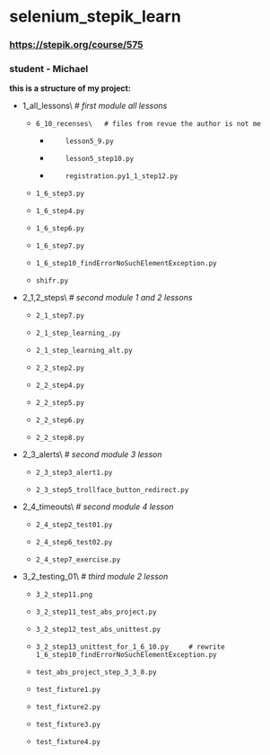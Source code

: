 # selenium_stepik_learn
### https://stepik.org/course/575
### student - Michael

**this is a structure of my project:**
- 1_all_lessons\   _# first module all lessons_
  -     6_10_recenses\   # files from revue the author is not me
    -         lesson5_9.py
    -         lesson5_step10.py
    -         registration.py1_1_step12.py
  -     1_6_step3.py
  -     1_6_step4.py
  -     1_6_step6.py
  -     1_6_step7.py
  -     1_6_step10_findErrorNoSuchElementException.py
  -     shifr.py
- 2_1,2_steps\      _# second module 1 and 2 lessons_
  -     2_1_step7.py
  -     2_1_step_learning_.py
  -     2_1_step_learning_alt.py
  -     2_2_step2.py
  -     2_2_step4.py
  -     2_2_step5.py
  -     2_2_step6.py
  -     2_2_step8.py
- 2_3_alerts\       _# second module 3 lesson_
  -     2_3_step3_alert1.py
  -     2_3_step5_trollface_button_redirect.py
- 2_4_timeouts\     _# second module 4 lesson_
  -     2_4_step2_test01.py
  -     2_4_step6_test02.py
  -     2_4_step7_exercise.py
- 3_2_testing_01\    _# third module 2 lesson_
  -     3_2_step11.png
  -     3_2_step11_test_abs_project.py
  -     3_2_step12_test_abs_unittest.py
  -     3_2_step13_unittest_for_1_6_10.py     # rewrite 1_6_step10_findErrorNoSuchElementException.py
  -     test_abs_project_step_3_3_8.py
  -     test_fixture1.py
  -     test_fixture2.py
  -     test_fixture3.py
  -     test_fixture4.py